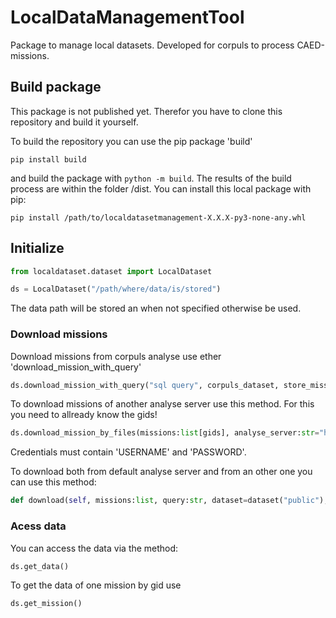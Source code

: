 # LocalDataManagementTool

Package to manage local datasets. Developed for corpuls to process CAED-missions.

## Build package

This package is not published yet. Therefor you have to clone this repository and build it yourself.

To build the repository you can use the pip package 'build'
```console
pip install build
```
and build the package with `python -m build`. The results of the build process are within the folder /dist. You can install this local package with pip:
```console
pip install /path/to/localdatasetmanagement-X.X.X-py3-none-any.whl
```


## Initialize

```python
from localdataset.dataset import LocalDataset

ds = LocalDataset("/path/where/data/is/stored")
```
The data path will be stored an when not specified otherwise be used.

### Download missions

Download missions from corpuls analyse use ether 'download_mission_with_query'

```python
ds.download_mission_with_query("sql query", corpuls_dataset, store_mission_info=True)
``` 

To download missions of another analyse server use this method. For this you need to allready know the gids!

```python
ds.download_mission_by_files(missions:list[gids], analyse_server:str="https://gs-pseudomissions.corpulsweb.com/corpuls.web/analyse", credentials:Path=Path("credentials.yaml"), store_mission_info=True)
```
Credentials must contain 'USERNAME' and 'PASSWORD'.

To download both from default analyse server and from an other one you can use this method:

```python
def download(self, missions:list, query:str, dataset=dataset("public"), analyse_server:str="https://gs-pseudomissions.corpulsweb.com/corpuls.web/analyse", credentials:Path=Path("credentials.yaml")):
```

### Acess data

You can access the data via the method:

```python
ds.get_data()
```

To get the data of one mission by gid use 

```python
ds.get_mission()
```
